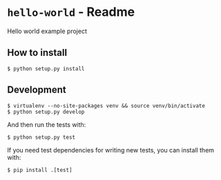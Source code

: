 # `hello-world` - Readme


Hello world example project


## How to install

```
$ python setup.py install
```

## Development

```
$ virtualenv --no-site-packages venv && source venv/bin/activate
$ python setup.py develop
```

And then run the tests with:

```
$ python setup.py test
```

If you need test dependencies for writing new tests, you can install them with:

```
$ pip install .[test]
```
